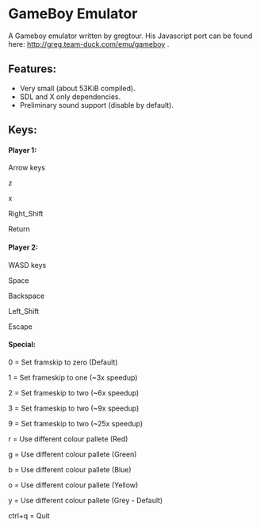 # GameBoy Emulator
A Gameboy emulator written by gregtour. His Javascript port can be found here: http://greg.team-duck.com/emu/gameboy .

## Features:
- Very small (about 53KiB compiled).
- SDL and X only dependencies.
- Preliminary sound support (disable by default).

## Keys:
#### Player 1:

Arrow keys

z

x

Right_Shift

Return


#### Player 2:

WASD keys

Space

Backspace

Left_Shift

Escape


#### Special:

0 = Set framskip to zero (Default)

1 = Set frameskip to one (~3x speedup)

2 = Set frameskip to two (~6x speedup)

3 = Set frameskip to two (~9x speedup)

9 = Set frameskip to two (~25x speedup)

r = Use different colour pallete (Red)

g = Use different colour pallete (Green)

b = Use different colour pallete (Blue)

o = Use different colour pallete (Yellow)

y = Use different colour pallete (Grey - Default)

ctrl+q = Quit
